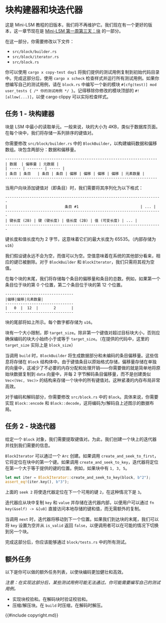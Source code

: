 
# 块构建器和块迭代器



这是 Mini-LSM 教程的旧版本，我们将不再维护它。我们现在有一个更好的版本，这一章节现在是 [Mini-LSM 第一周第三天：块](./week1-03-block.md) 的一部分。




在这一部分，你需要修改以下文件：

* `src/block/builder.rs`
* `src/block/iterator.rs`
* `src/block.rs`

你可以使用 `cargo x copy-test day1` 将我们提供的测试用例复制到初始代码目录中。完成这部分后，使用 `cargo x scheck` 检查样式并运行所有测试用例。如果你想编写自己的测试用例，请在 `block.rs` 中编写一个新的模块 `#[cfg(test)] mod user_tests { /* 你的测试用例 */ }`。记得移除你修改的模块顶部的 `#![allow(...)]`，以便 cargo clippy 可以实际检查样式。

## 任务 1 - 块构建器

块是 LSM 中最小的读取单元。一般来说，块的大小为 4KB，类似于数据库页面。在每个块中，我们将存储一系列排序的键值对。

你需要修改 `src/block/builder.rs` 中的 `BlockBuilder`，以构建编码数据和偏移数组。块包含两部分：数据和偏移量。

```
---------------------------------------------------------------------
| 数据  | 偏移量 | 元数据 |
| ----- | ------- | ----- |
| 条目 | 条目   | 条目 | 条目 | 偏移 | 偏移 | 偏移 | 偏移 | 元素数量 |
---------------------------------------------------------------------
```

当用户向块添加键值对（即条目）时，我们需要将其序列化为以下格式：

```
-----------------------------------------------------------------------
|                          条目 #1                            | ... |
-----------------------------------------------------------------------
| 键长度 (2B) | 键 (键长度) | 值长度 (2B) | 值 (可变长度) | ... |
-----------------------------------------------------------------------
```

键长度和值长度均为 2 字节，这意味着它们的最大长度为 65535。（内部存储为 `u16`）

我们假设键永远不会为空，而值可以为空。空值意味着在系统的其他部分看来，相应的键已被删除。对于 `BlockBuilder` 和 `BlockIterator`，我们只需将其视为空值。

在每个块的末尾，我们将存储每个条目的偏移量和条目的总数。例如，如果第一个条目位于块的第 0 个位置，第二个条目位于块的第 12 个位置。

```
-------------------------------
|偏移|偏移|元素数量|
-------------------------------
|   0  |  12  |       2       |
-------------------------------
```

块的尾部将如上所示。每个数字都存储为 `u16`。

块有一个大小限制，即 `target_size`。除非第一个键值对超过目标块大小，否则应确保编码的块大小始终小于或等于 `target_size`。（在提供的代码中，这里的 `target_size` 实际上是 `block_size`）

当调用 `build` 时，`BlockBuilder` 将生成数据部分和未编码的条目偏移量。这些信息将存储在 `Block` 结构体中。由于键值条目以原始格式存储，偏移量存储在单独的向量中，这减少了不必要的内存分配和处理开销——你需要做的就是简单地将原始块数据复制到 `data` 向量中，并每 2 字节解码条目偏移量，而不是创建类似 `Vec<(Vec, Vec)>` 的结构来存储一个块中的所有键值对。这种紧凑的内存布局非常高效。

对于编码和解码部分，你需要修改 `src/block.rs` 中的 `Block`。具体来说，你需要实现 `Block::encode` 和 `Block::decode`，这将编码为/解码自上述图示的数据布局。

## 任务 2 - 块迭代器

给定一个 `Block` 对象，我们需要提取键值对。为此，我们创建一个块上的迭代器并找到我们需要的信息。

`BlockIterator` 可以通过一个 `Arc` 创建。如果调用 `create_and_seek_to_first`，它将定位在块中的第一个键。如果调用 `create_and_seek_to_key`，迭代器将定位在第一个大于等于提供的键的位置。例如，如果块中有 `1, 3, 5`。

```rust
let mut iter = BlockIterator::create_and_seek_to_key(block, b"2");
assert_eq!(iter.key(), b"3");
```

上面的 `seek 2` 将使迭代器定位在下一个可用的键 `2`，在这种情况下是 `3`。

迭代器应从块中复制 `key` 和 `value` 并存储在迭代器内部，以便用户可以通过 `fn key(&self) -> &[u8]` 直接访问本地存储的键和值，而无需额外的复制。

当调用 `next` 时，迭代器将移动到下一个位置。如果我们到达块的末尾，我们可以将 `key` 设置为空并从 `is_valid` 返回 `false`，以便调用者可以在可能的情况下切换到另一个块。

完成这部分后，你应该能够通过 `block/tests.rs` 中的所有测试。

## 额外任务

以下是你可以做的额外任务列表，以使块编码更加健壮和高效。

*注意：在实现这部分后，某些测试用例可能无法通过。你可能需要编写自己的测试用例。*

* 实现块校验和。在解码块时验证校验和。
* 压缩/解压块。在 `build` 时压缩，在解码时解压。

{{#include copyright.md}}
